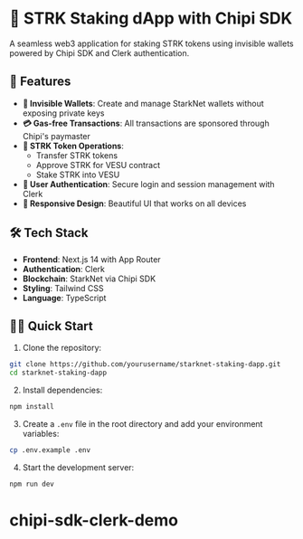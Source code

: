 # 🌟 STRK Staking dApp with Chipi SDK

A seamless web3 application for staking STRK tokens using invisible wallets powered by Chipi SDK and Clerk authentication.

## 🚀 Features

- **🔐 Invisible Wallets**: Create and manage StarkNet wallets without exposing private keys
- **💳 Gas-free Transactions**: All transactions are sponsored through Chipi's paymaster
- **🔄 STRK Token Operations**:
  - Transfer STRK tokens
  - Approve STRK for VESU contract
  - Stake STRK into VESU
- **👤 User Authentication**: Secure login and session management with Clerk
- **📱 Responsive Design**: Beautiful UI that works on all devices

## 🛠 Tech Stack

- **Frontend**: Next.js 14 with App Router
- **Authentication**: Clerk
- **Blockchain**: StarkNet via Chipi SDK
- **Styling**: Tailwind CSS
- **Language**: TypeScript

## 🏃‍♂️ Quick Start

1. Clone the repository:

```bash
git clone https://github.com/yourusername/starknet-staking-dapp.git
cd starknet-staking-dapp
```

2. Install dependencies:

```bash
npm install
```

3. Create a `.env` file in the root directory and add your environment variables:

```bash
cp .env.example .env
```


4. Start the development server:

```bash
npm run dev
```
# chipi-sdk-clerk-demo
